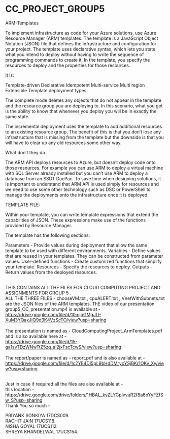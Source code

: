 # CC_PROJECT_GROUP5
ARM-Templates

To implement infrastructure as code for your Azure solutions, use Azure Resource Manager (ARM) templates. The template is a JavaScript Object Notation (JSON) file that defines the infrastructure and configuration for your project. The template uses declarative syntax, which lets you state what you intend to deploy without having to write the sequence of programming commands to create it. In the template, you specify the resources to deploy and the properties for those resources.

It is:

Template-driven
Declarative
Idempotent
Multi-service
Multi region
Extensible
Template deployment types:

The complete mode deletes any objects that do not appear in the template and the resource group you are deploying to. In this scenario, what you get is the ability to know that whenever you deploy you will be in exactly the same state.

The incremental deployment uses the template to add additional resources to an existing resource group. The benefit of this is that you don’t lose any infrastructure that is missing from the template but the downside is that you will have to clear up any old resources some other way.

What don’t they do

The ARM API deploys resources to Azure, but doesn’t deploy code onto those resources. For example you can use ARM to deploy a virtual machine with SQL Server already installed but you can’t use ARM to deploy a database from an SSDT DacPac. To save time when designing solutions, it is important to understand that ARM API is used simply for resources and we need to use some other technology such as DSC or PowerShell to manage the deployments onto the infrastructure once it is deployed.

TEMPLATE FILE:

Within your template, you can write template expressions that extend the capabilities of JSON. These expressions make use of the functions provided by Resource Manager.

The template has the following sections:

Parameters - Provide values during deployment that allow the same template to be used with different environments.
Variables - Define values that are reused in your templates. They can be constructed from parameter values.
User-defined functions - Create customized functions that simplify your template.
Resources - Specify the resources to deploy.
Outputs - Return values from the deployed resources.<br /><br />

THIS CONTAINS ALL THE FILES FOR CLOUD COMPUTING PROJECT AND ASSIGNMENTS FOR GROUP 5 . <br />
ALL THE THREE FILES - chooseVM.txt , cpuALERT.txt , VnetWithSubnets.txt are the JSON files of the ARM templates. 
ThE video of our presentation group5_CC_presentation.mp4 is available at - <br />
https://drive.google.com/file/d/10mjqGMgJD-XuM3YQaxJiQ9d3K4VzScTO/view?usp=sharing <br />
<br />
The presentation is named as - CloudComputingProject_ArmTemplates.pdf and is  also available here at -<br />
https://drive.google.com/file/d/15-ga1svTDzWNwTtZ5zq_ai2jxFscTcwS/view?usp=sharing<br />
<br />
The report/paper is named as - report.pdf and is also  available at - <br />
https://drive.google.com/file/d/1c2YE4DI5pL9bHdDMryxYSjBKr1OKv_Xy/view?usp=sharing <br />
<br />


Just in case if required all the files are also available at - <br />
 this location - https://drive.google.com/drive/folders/1HBAL_kyZLYGplvvuR2f8a6oYyFZfSw_S?usp=sharing <br />
Thank You so much - <br />




PRIYANK SONKIYA 17DCS009.<br />
RACHIT JAIN 17UCS118.<br />
NISHA GOYAL 17UCS112.<br />
SHREYA KHANDELWAL 17UCS154.<br />
